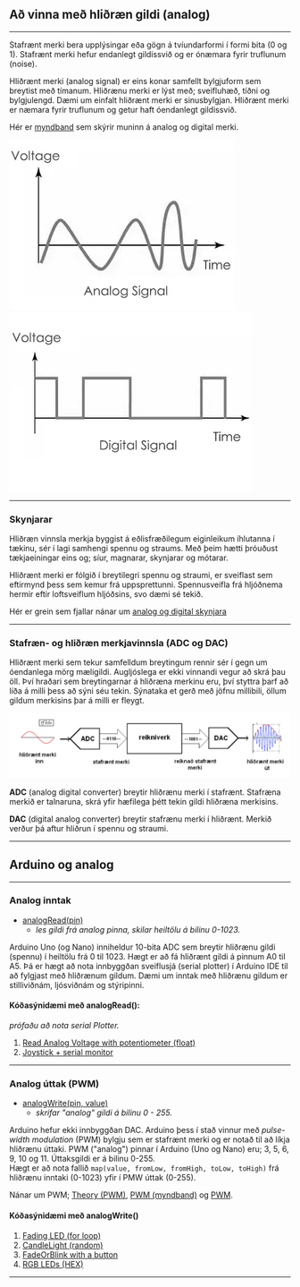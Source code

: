 ## Að vinna með hliðræn gildi (analog)

---
Stafrænt merki bera upplýsingar eða gögn á tvíundarformi í formi bita (0 og 1). Stafrænt merki hefur endanlegt gildissvið og er ónæmara fyrir truflunum (noise). 

Hliðrænt merki (analog signal) er eins konar samfellt bylgjuform sem breytist með tímanum. Hliðrænu merki er lýst með; sveifluhæð, tíðni og bylgjulengd. Dæmi um einfalt hliðrænt merki er sinusbylgjan. Hliðrænt merki er næmara fyrir truflunum og getur haft óendanlegt gildissvið. 

Hér er [myndband](https://youtu.be/WxJKXGugfh8?t=29) sem skýrir muninn á analog og digital merki.


![AnalogSignal](https://github.com/VESM2VT/Efni/blob/main/Myndir/AnalogSignal.png)  ![DigitalSignal](https://github.com/VESM2VT/Efni/blob/main/Myndir/DigitalSignal.png)

---

### Skynjarar

Hliðræn vinnsla merkja byggist á eðlisfræðilegum eiginleikum íhlutanna í tækinu, sér í lagi samhengi spennu og straums. Með þeim hætti þróuðust tækjaeiningar eins og; síur, magnarar, skynjarar og mótarar.

Hliðrænt merki er fólgið í breytilegri spennu og straumi, er sveiflast sem eftirmynd þess sem kemur frá uppsprettunni. Spennusveifla frá hljóðnema hermir eftir loftsveiflum hljóðsins, svo dæmi sé tekið. <br>

Hér er grein sem fjallar nánar um [analog og digital skynjara](https://iot4beginners.com/analog-sensors-vs-digital-sensors/)

---

### Stafræn- og hliðræn merkjavinnsla (ADC og DAC)

Hliðrænt merki sem tekur samfelldum breytingum rennir sér í gegn um óendanlega mörg mæligildi. Augljóslega er ekki vinnandi vegur að skrá þau öll. Því hraðari sem breytingarnar á hliðræna merkinu eru, því styttra þarf að líða á milli þess að sýni séu tekin. Sýnataka et gerð með jöfnu millibili, öllum gildum merkisins þar á milli er fleygt. <br>

![Merkjavinnsla](https://github.com/VESM2VT/Efni/blob/main/Myndir/DSPmerkjavinnsla.png)

**ADC** (analog digital converter) breytir hliðrænu merki í stafrænt. Stafræna merkið
er talnaruna, skrá yfir hæfilega þétt tekin gildi hliðræna merkisins. 

**DAC** (digital analog converter) breytir stafrænu merki í hliðrænt. Merkið verður þá
aftur hliðrun í spennu og straumi. 

---

## Arduino og analog

---

### Analog inntak
- [analogRead(pin)](https://www.arduino.cc/reference/en/language/functions/analog-io/analogread/) 
   - _les gildi frá analog pinna, skilar heiltölu á bilinu 0-1023._

Arduino Uno (og Nano) inniheldur 10-bita ADC sem breytir hliðrænu gildi (spennu) í heiltölu frá 0 til 1023. Hægt er að fá hliðrænt gildi á pinnum A0 til A5. Þá er hægt að nota innbyggðan sveiflusjá (serial plotter) í Arduino IDE til að fylgjast með hliðrænum gildum. Dæmi um inntak með hliðrænu gildum er stilliviðnám, ljósviðnám og stýripinni. 


#### Kóðasýnidæmi með analogRead():
_prófaðu að nota serial Plotter._

1. [Read Analog Voltage with potentiometer (float)](https://www.arduino.cc/en/Tutorial/BuiltInExamples/ReadAnalogVoltage)
1. [Joystick + serial monitor](https://github.com/VESM2VT/Efni/blob/main/Kodi/styripinni.ino)


 
<!--
- [`analogReadResolution()`](https://www.arduino.cc/reference/en/language/functions/zero-due-mkr-family/analogreadresolution/)
T il að breyta gildum frá 0-1024 í spennu frá  0.0 og 5.0V, þá 5V / 1024 eða 0.0049V (4.9 mV) pr. unit. 
-->

---

### Analog úttak (PWM) 
- [analogWrite(pin, value)](https://www.arduino.cc/reference/en/language/functions/analog-io/analogwrite/) 
   - _skrifar "analog" gildi á bilinu 0 - 255._

Arduino hefur ekki innbyggðan DAC. Arduino þess í stað vinnur með _pulse-width modulation_ (PWM) bylgju sem er stafrænt merki og er notað til að líkja hliðrænu úttaki.
PWM ("analog") pinnar í Arduino (Uno og Nano) eru; 3, 5, 6, 9, 10 og 11. Úttaksgildi er á bilinu 0-255. 
<br>Hægt er að nota fallið  `map(value, fromLow, fromHigh, toLow, toHigh)` frá hliðrænu inntaki (0-1023) yfir í PMW úttak (0-255).

<!--
![PWM](https://github.com/VESM2VT/Efni/blob/main/Myndir/pwm.gif)
-->

Nánar um PWM; [Theory (PWM)](https://learn.adafruit.com/adafruit-arduino-lesson-3-rgb-leds/theory-pwm), [PWM (myndband)](https://www.youtube.com/watch?v=B_Ysdv1xRbA) og [PWM](https://www.arduino.cc/en/Tutorial/Foundations/PWM/).

<!--
_Nano 33 IoT, and Zero boards have true analog output when using analogWrite() on the DAC0 (A0) pin._

Build a simple DAC for your Arduino:
https://create.arduino.cc/projecthub/Arduino_Scuola/build-a-simple-dac-for-your-arduino-4c00bd
-->

#### Kóðasýnidæmi með analogWrite()

1. [Fading LED (for loop)](https://github.com/VESM2VT/Efni/blob/main/Kodi/fadingLED.md)
1. [CandleLight (random)](https://github.com/VESM2VT/Efni/blob/main/Kodi/CandleLight.ino) 
1. [FadeOrBlink with a button](https://github.com/VESM2VT/Efni/blob/main/Kodi/fadeorblink.ino)
1. [RGB LEDs (HEX)](https://learn.adafruit.com/adafruit-arduino-lesson-3-rgb-leds/overview)

---

<!--
Tímaverkefni án þess að hafa sýnidæmi eða lausn:
1. [Experiment 1: Controlling the Brightness of an LED](https://www.allaboutcircuits.com/projects/using-the-arduinos-analog-io/)
1. [Experiment 2: Brightness Control Using a Potentiometer](https://www.allaboutcircuits.com/projects/using-the-arduinos-analog-io/)
-->


<!--
### Spurningar
- Hver er meginn munurinn á digital og analog skynjara? 
- Hvað er verkhlutfall (e. duty cycle) og hvernig tengist það tíðni (e. frequency)?
- Tíðni (e. frequnzy) er mæld í Hertz (Hz). Útskýrðu hvernig það er gert.
- Afhverju þarf úttakið í analogWrite að vera á bilinu 0-255?
- Útskýrðu færibreyturnar og gildin í map fallinu. 
   - `analogWrite(9, map(sensorValue, 0, 1023, 0, 255));`
- Hvað gerist ef við tengjum digital skynjara við analog pinna?
-->
